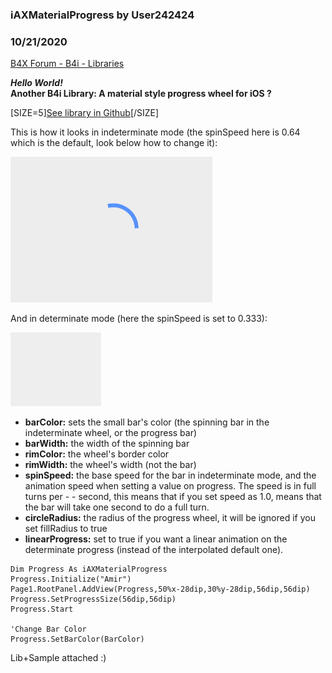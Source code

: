 ### iAXMaterialProgress by User242424
### 10/21/2020
[B4X Forum - B4i - Libraries](https://www.b4x.com/android/forum/threads/123699/)

***Hello World!*  
Another B4i Library: A material style progress wheel for iOS ?**  
  
[SIZE=5][See library in Github](https://github.com/Aghajari/iAXMaterialProgress)[/SIZE]  
  
This is how it looks in indeterminate mode (the spinSpeed here is 0.64 which is the default, look below how to change it):  
  
[![](https://github.com/Aghajari/iAXMaterialProgress/raw/main/spinningwheel.gif)](https://github.com/Aghajari/iAXMaterialProgress/blob/main/spinningwheel.gif)  
  
And in determinate mode (here the spinSpeed is set to 0.333):  
  
[![](https://github.com/Aghajari/iAXMaterialProgress/raw/main/spinningwheel_progress.gif)](https://github.com/Aghajari/iAXMaterialProgress/blob/main/spinningwheel_progress.gif)  

- **barColor:** sets the small bar's color (the spinning bar in the indeterminate wheel, or the progress bar)
- **barWidth:** the width of the spinning bar
- **rimColor:** the wheel's border color
- **rimWidth:** the wheel's width (not the bar)
- **spinSpeed:** the base speed for the bar in indeterminate mode, and the animation speed when setting a value on progress. The speed is in full turns per - - second, this means that if you set speed as 1.0, means that the bar will take one second to do a full turn.
- **circleRadius:** the radius of the progress wheel, it will be ignored if you set fillRadius to true
- **linearProgress:** set to true if you want a linear animation on the determinate progress (instead of the interpolated default one).

  

```B4X
Dim Progress As iAXMaterialProgress  
Progress.Initialize("Amir")  
Page1.RootPanel.AddView(Progress,50%x-28dip,30%y-28dip,56dip,56dip)  
Progress.SetProgressSize(56dip,56dip)  
Progress.Start  
  
'Change Bar Color  
Progress.SetBarColor(BarColor)
```

  
  
Lib+Sample attached :)